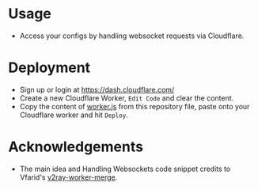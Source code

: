 # Usage
* Access your configs by handling websocket requests via Cloudflare.

# Deployment
* Sign up or login at https://dash.cloudflare.com/
* Create a new Cloudflare Worker, `Edit Code` and clear the content.
* Copy the content of [worker.js](./worker.js) from this repository file, paste onto your Cloudflare worker and hit `Deploy`.

# Acknowledgements
* The main idea and Handling Websockets code snippet credits to Vfarid's [v2ray-worker-merge](https://github.com/vfarid/v2ray-worker-merge/tree/main).
